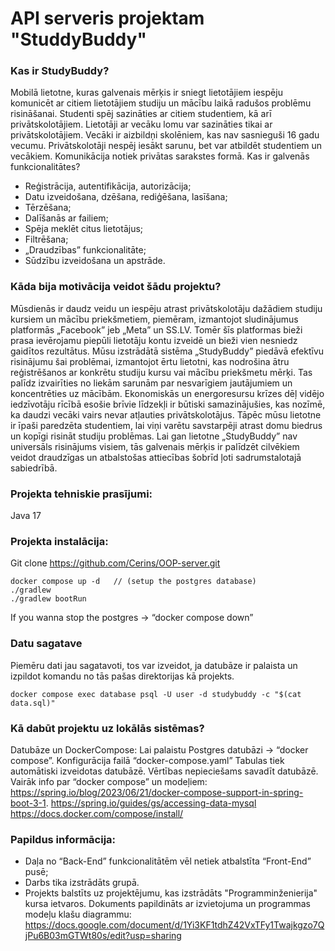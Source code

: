 # API serveris projektam "StuddyBuddy"

### Kas ir StudyBuddy?
Mobilā lietotne, kuras galvenais mērķis ir sniegt lietotājiem iespēju komunicēt ar citiem lietotājiem studiju un mācību laikā radušos problēmu risināšanai. Studenti spēj sazināties ar citiem studentiem, kā arī privātskolotājiem. Lietotāji ar vecāku lomu var sazināties tikai ar privātskolotājiem. Vecāki ir aizbildņi skolēniem, kas nav sasnieguši 16 gadu vecumu. Privātskolotāji nespēj iesākt sarunu, bet var atbildēt studentiem un vecākiem. Komunikācija notiek privātas sarakstes formā.
Kas ir galvenās funkcionalitātes?
- Reģistrācija, autentifikācija, autorizācija;
- Datu izveidošana, dzēšana, rediģēšana, lasīšana;
- Tērzēšana;
- Dalīšanās ar failiem;
- Spēja meklēt citus lietotājus;
- Filtrēšana;
- „Draudzības” funkcionalitāte;
- Sūdzību izveidošana un apstrāde.


### Kāda bija motivācija veidot šādu projektu?
Mūsdienās ir daudz veidu un iespēju atrast privātskolotāju dažādiem studiju kursiem un mācību priekšmetiem, piemēram, izmantojot sludinājumus platformās „Facebook” jeb „Meta” un SS.LV. Tomēr šīs platformas bieži prasa ievērojamu piepūli lietotāju kontu izveidē un bieži vien nesniedz gaidītos rezultātus.
Mūsu izstrādātā sistēma „StudyBuddy” piedāvā efektīvu risinājumu šai problēmai, izmantojot ērtu lietotni, kas nodrošina ātru reģistrēšanos ar konkrētu studiju kursu vai mācību priekšmetu mērķi. Tas palīdz izvairīties no liekām sarunām par nesvarīgiem jautājumiem un koncentrēties uz mācībām.
Ekonomiskās un energoresursu krīzes dēļ vidējo iedzīvotāju rīcībā esošie brīvie līdzekļi ir būtiski samazinājušies, kas nozīmē, ka daudzi vecāki vairs nevar atļauties privātskolotājus. Tāpēc mūsu lietotne ir īpaši paredzēta studentiem, lai viņi varētu savstarpēji atrast domu biedrus un kopīgi risināt studiju problēmas.
Lai gan lietotne „StudyBuddy” nav universāls risinājums visiem, tās galvenais mērķis ir palīdzēt cilvēkiem veidot draudzīgas un atbalstošas attiecības šobrīd ļoti sadrumstalotajā sabiedrībā.

### Projekta tehniskie prasījumi:
Java 17
### Projekta instalācija:
Git clone https://github.com/Cerins/OOP-server.git
```
docker compose up -d   // (setup the postgres database)
./gradlew
./gradlew bootRun
```
If you wanna stop the postgres -> “docker compose down”

### Datu sagatave

Piemēru dati jau sagatavoti, tos var izveidot, ja datubāze ir palaista un izpildot komandu no tās pašas direktorijas kā projekts.
```
docker compose exec database psql -U user -d studybuddy -c "$(cat data.sql)"
```
 
### Kā dabūt projektu uz lokālās sistēmas?
Datubāze un DockerCompose:
Lai palaistu Postgres datubāzi -> “docker compose”. Konfigurācija failā “docker-compose.yaml”
Tabulas tiek automātiski izveidotas datubāzē. Vērtības nepieciešams savadīt datubāzē.
Vairāk info par “docker compose” un modeļiem:
https://spring.io/blog/2023/06/21/docker-compose-support-in-spring-boot-3-1.
https://spring.io/guides/gs/accessing-data-mysql
https://docs.docker.com/compose/install/
 
### Papildus informācija:

- Daļa no “Back-End” funkcionalitātēm vēl netiek atbalstīta “Front-End” pusē;
- Darbs tika izstrādāts grupā.
- Projekts balstīts uz projektējumu, kas izstrādāts "Programminženierija" kursa ietvaros. Dokuments papildināts ar izvietojuma un programmas modeļu klašu diagrammu:
  https://docs.google.com/document/d/1Yi3KF1tdhZ42VxTFy1Twajkgzo7QjPu6B03mGTWt80s/edit?usp=sharing

